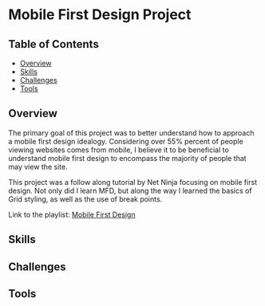 # Mobile First Design Project

## Table of Contents
   - [Overview](#overview)
   - [Skills](#skills)
   - [Challenges](#challenges)
   - [Tools](#tools)



## Overview
The primary goal of this project was to better understand how
to approach a mobile first design idealogy. Considering over 55% percent of people viewing websites comes from mobile, I believe it to be beneficial to understand mobile first design to encompass the majority of people that may view the site.

This project was a follow along tutorial by Net Ninja focusing on mobile first design. Not only did I learn MFD, but along the way I learned the basics of Grid styling, as well as the use of break points.

Link to the playlist: [Mobile First Design](https://www.youtube.com/playlist?list=PL4cUxeGkcC9hH1tAjyUPZPjbj-7s200a4)

## Skills

## Challenges

## Tools